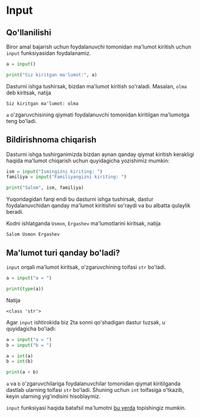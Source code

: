 # Input

## Qo'llanilishi

Biror amal bajarish uchun foydalanuvchi tomonidan ma'lumot kiritish uchun
`input` funksiyasidan foydalanamiz.

```python {1}
a = input()

print("Siz kiritgan ma'lumot:", a)
```

Dasturni ishga tushirsak, bizdan ma'lumot kiritish so'raladi.
Masalan, `olma` deb kiritsak, natija

```text
Siz kiritgan ma'lumot: olma
```

`a` o'zgaruvchisining qiymati foydalanuvchi tomonidan kiritilgan ma'lumotga teng bo'ladi.

## Bildirishnoma chiqarish

Dasturni ishga tushirganimizda bizdan aynan qanday qiymat kiritish kerakligi haqida
ma'lumot chiqarish uchun quyidagicha yozishimiz mumkin:

```python {1,2}
ism = input("Ismingizni kiriting: ")
familiya = input("Familiyangizni kiriting: ")

print("Salom", ism, familiya)
```

Yuqoridagidan farqi endi bu dasturni ishga tushirsak, dastur foydalanuvchidan
qanday ma'lumot kiritishni so'raydi va bu albatta qulaylik beradi.

Kodni ishlatganda `Usmon`, `Ergashev` ma'lumotlarini kiritsak, natija

```text
Salom Usmon Ergashev
```

## Ma'lumot turi qanday bo'ladi?

`input` orqali ma'lumot kiritsak, o'zgaruvchining toifasi `str` bo'ladi.

```python
a = input("a = ")

print(type(a))
```

Natija

```text
<class 'str'>
```

Agar `input` ishtirokida biz 2ta sonni qo'shadigan dastur tuzsak, u quyidagicha bo'ladi:

```python
a = input("a = ")
b = input("b = ")

a = int(a)
b = int(b)

print(a + b)
```

`a` va `b` o'zgaruvchilariga foydalanuvchilar tomonidan qiymat kiritilganda dastlab
ularning toifasi `str` bo'ladi. Shuning uchun `int` toifasiga o'tkazib, keyin ularning
yig'indisini hisoblaymiz.

`input` funksiyasi haqida batafsil ma'lumotni [bu yerda](../../api-reference/input.md) topishingiz mumkin.
